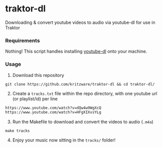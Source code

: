 # traktor-dl
Downloading &amp; convert youtube videos to audio via youtube-dl for use in Traktor

### Requirements
Nothing! This script handles installing [youtube-dl](https://github.com/ytdl-org/youtube-dl) onto your machine.

### Usage
1. Download this repository
```
git clone https://github.com/kritzware/traktor-dl && cd traktor-dl/
```

2. Create a `tracks.txt` file within the repo directory, with one youtube url (or playlist/id) per line
```txt
https://www.youtube.com/watch?v=dQw4w9WgXcQ
https://www.youtube.com/watch?v=HFgXIXvsYLg
```
3. Run the Makefile to download and convert the videos to audio (`.m4a`)
```
make tracks
```

4. Enjoy your music now sitting in the `tracks/` folder!
